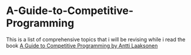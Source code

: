 <h1>A-Guide-to-Competitive-Programming</h1> 
<p>This is a list of comprehensive topics that i will be revising while i read the book <a href="https://learnengineering.in/guide-to-competitive-programming-by-antti-laaksonen/">A Guide to Competitive Programming by Antti Laaksonen</a></p>

